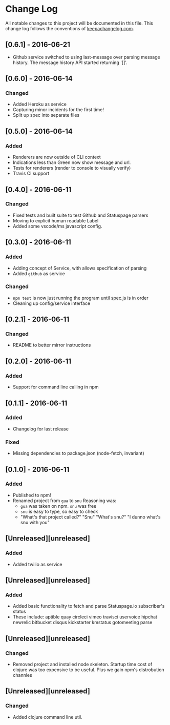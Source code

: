 # Change Log
All notable changes to this project will be documented in this file. This change log follows the conventions of [keepachangelog.com](http://keepachangelog.com/).

## [0.6.1] - 2016-06-21
- Github service switched to using last-message over parsing message history.
  The message history API started returning '[]'.

## [0.6.0] - 2016-06-14
### Changed
- Added Heroku as service
- Capturing minor incidents for the first time!
- Split up spec into separate files

## [0.5.0] - 2016-06-14
### Added
- Renderers are now outside of CLI context
- Indications less than Green now show message and url.
- Tests for renderers (render to console to visually verify)
- Travis CI support

## [0.4.0] - 2016-06-11
### Changed
- Fixed tests and built suite to test Github and Statuspage parsers
- Moving to explicit human readable Label
- Added some vscode/ms javascript config.

## [0.3.0] - 2016-06-11
### Added
- Adding concept of Service, with allows specification of parsing
- Added `github` as service

### Changed
- `npm test` is now just running the program until spec.js is in order
- Cleaning up config/service interface

## [0.2.1] - 2016-06-11
### Changed
- README to better mirror instructions

## [0.2.0] - 2016-06-11
### Added
- Support for command line calling in npm

## [0.1.1] - 2016-06-11
### Added
- Changelog for last release

### Fixed
- Missing dependencies to package.json (node-fetch, invariant)

## [0.1.0] - 2016-06-11
### Added
- Published to npm!
- Renamed project from `gua` to `snu`
  Reasoning was:
    - `gua` was taken on npm. `snu` was free
    - `snu` is easy to type, so easy to check
    - "What's that project called?"
      "Snu"
      "What's snu?"
      "I dunno what's snu with you"

## [Unreleased][unreleased]
### Added
- Added twilio as service

## [Unreleased][unreleased]
### Added
- Added basic functionality to fetch and parse Statuspage.io subscriber's status
- These include:
    aptible
    quay
    circleci
    vimeo
    travisci
    uservoice
    hipchat
    newrelic
    bitbucket
    disqus
    kickstarter
    kmstatus
    gotomeeting
    parse

## [Unreleased][unreleased]
### Changed
- Removed project and installed node skeleton.
  Startup time cost of clojure was too expensive to be useful.
  Plus we gain npm's distrobution channles

## [Unreleased][unreleased]
### Changed
- Added clojure command line util.


